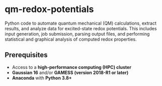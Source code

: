 # qm-redox-potentials
Python code to automate quantum mechanical (QM) calculations, extract results, and analyze data for excited-state redox potentials. This includes input generation, job submission, parsing output files, and performing statistical and graphical analysis of computed redox properties.

## Prerequisites
- Access to a **high-performance computing (HPC) cluster**
- **Gaussian 16** and/or **GAMESS (version 2018-R1 or later)**
- **Anaconda** with **Python 3.8+**

